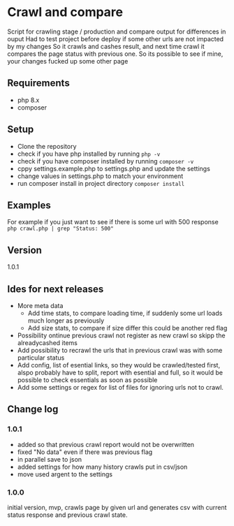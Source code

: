 # Crawl and compare
Script  for crawling stage / production and compare output for differences in ouput
Had to test project before deploy if some other urls are not impacted by my changes
So it crawls and cashes result, and next time crawl it compares the page status with previous one.
So its possible to see if mine, your changes fucked up some other page

## Requirements
- php 8.x
- composer

## Setup
- Clone the repository
- check if you have php installed by running `php -v`
- check if you have composer installed by running `composer -v`
- cppy settings.example.php to settings.php and update the settings
- change values in settings.php to match your environment
- run composer install in project directory `composer install`

## Examples

For example if you just want to see if there is some url with 500 response
`php crawl.php | grep "Status: 500"`

## Version  
1.0.1

## Ides for next releases
- More meta data
  - Add time stats, to compare loading time, if suddenly some url loads much longer as previously
  - Add size stats, to compare if size differ this could be another red flag
- Possibility ontinue previous crawl not register as new crawl so skipp the alreadycashed items
- Add possibility to recrawl the urls that in previous crawl was with some particular status
- Add config, list of esential links, so they would be crawled/tested first, alspo probably have to split, report with esential and full, so it would be possible to check essentials as soon as possible
- Add some settings or regex for list of files for ignoring urls not to crawl.

## Change log

### 1.0.1
- added so that previous crawl report would not be overwritten
- fixed "No data" even if there was previous flag
- in parallel save to json 
- added settings for how many history crawls put in csv/json
- move used argent to the settings 

### 1.0.0
initial version, mvp, crawls page by given url and generates csv with current status response and previous crawl state.


